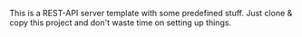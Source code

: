 This is a REST-API server template with some predefined stuff. Just clone & copy this project and don't waste time on setting up things.


